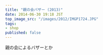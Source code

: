 ```yaml
---
title: "親の会バザー (2013)"
date: 2014-06-30 19:18 JST
top_image_src: "/images/2012/IMGP1724.JPG"
tags:
- shop
published: false
---
```

親の会によるバザーとか